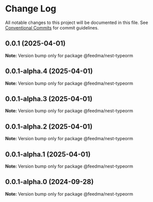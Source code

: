 # Change Log

All notable changes to this project will be documented in this file.
See [Conventional Commits](https://conventionalcommits.org) for commit guidelines.

## 0.0.1 (2025-04-01)

**Note:** Version bump only for package @feedma/nest-typeorm





## 0.0.1-alpha.4 (2025-04-01)

**Note:** Version bump only for package @feedma/nest-typeorm





## 0.0.1-alpha.3 (2025-04-01)

**Note:** Version bump only for package @feedma/nest-typeorm





## 0.0.1-alpha.2 (2025-04-01)

**Note:** Version bump only for package @feedma/nest-typeorm





## 0.0.1-alpha.1 (2025-04-01)

**Note:** Version bump only for package @feedma/nest-typeorm





## 0.0.1-alpha.0 (2024-09-28)

**Note:** Version bump only for package @feedma/nest-typeorm
